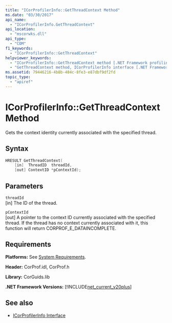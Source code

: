 ```yaml
---
title: "ICorProfilerInfo::GetThreadContext Method"
ms.date: "03/30/2017"
api_name: 
  - "ICorProfilerInfo.GetThreadContext"
api_location: 
  - "mscorwks.dll"
api_type: 
  - "COM"
f1_keywords: 
  - "ICorProfilerInfo::GetThreadContext"
helpviewer_keywords: 
  - "ICorProfilerInfo::GetThreadContext method [.NET Framework profiling]"
  - "GetThreadContext method, ICorProfilerInfo interface [.NET Framework profiling]"
ms.assetid: 79446216-4b8b-484c-8fe3-e87dbf9df2fd
topic_type: 
  - "apiref"
---
```

# ICorProfilerInfo::GetThreadContext Method
Gets the context identity currently associated with the specified thread.  
  
## Syntax  
  
```cpp  
HRESULT GetThreadContext(  
    [in]  ThreadID  threadId,  
    [out] ContextID *pContextId);  
```  
  
## Parameters  
 `threadId`  
 [in] The ID of the thread.  
  
 `pContextId`  
 [out] A pointer to the context ID currently associated with the specified thread. If the thread has no context currently associated with it, this function will return CORPROF_E_DATAINCOMPLETE.  
  
## Requirements  
 **Platforms:** See [System Requirements](../../../../docs/framework/get-started/system-requirements.md).  
  
 **Header:** CorProf.idl, CorProf.h  
  
 **Library:** CorGuids.lib  
  
 **.NET Framework Versions:** [!INCLUDE[net_current_v20plus](../../../../includes/net-current-v20plus-md.md)]  
  
## See also

- [ICorProfilerInfo Interface](../../../../docs/framework/unmanaged-api/profiling/icorprofilerinfo-interface.md)
